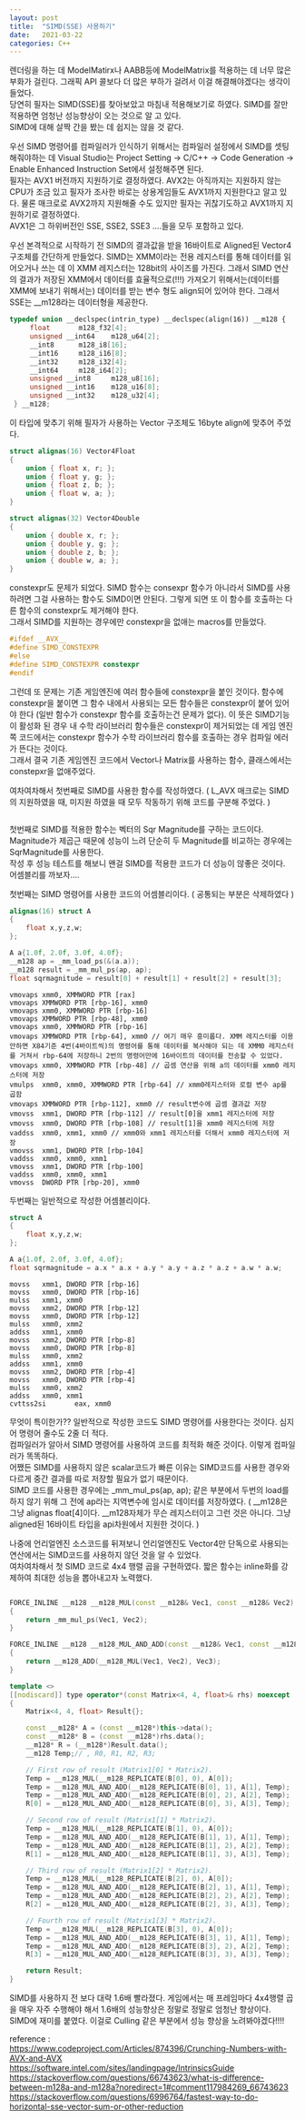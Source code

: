 ```yaml
---
layout: post
title:  "SIMD(SSE) 사용하기"
date:   2021-03-22
categories: C++
---
```


렌더링을 하는 데 ModelMatirx나 AABB등에 ModelMatrix를 적용하는 데 너무 많은 부화가 걸린다. 그래픽 API 콜보다 더 많은 부하가 걸려서 이걸 해결해야겠다는 생각이 들었다.    
당연히 필자는 SIMD(SSE)를 찾아보았고 마침내 적용해보기로 하였다. SIMD를 잘만 적용하면 엄청난 성능향상이 오는 것으로 알 고 있다.   
SIMD에 대해 살짝 간을 봤는 데 쉽지는 않을 것 같다.     

우선 SIMD 명령어를 컴파일러가 인식하기 위해서는 컴파일러 설정에서 SIMD를 셋팅해줘야하는 데 Visual Studio는 Project Setting -> C/C++ -> Code Generation -> Enable Enhanced Instruction Set에서 설정해주면 된다.    
필자는 AVX1 버전까지 지원하기로 결정하였다. AVX2는 아직까지는 지원하지 않는 CPU가 조금 있고 필자가 조사한 바로는 상용게임들도 AVX1까지 지원한다고 알고 있다. 물론 매크로로 AVX2까지 지원해줄 수도 있지만 필자는 귀찮기도하고 AVX1까지 지원하기로 결정하였다.    
AVX1은 그 하위버전인 SSE, SSE2, SSE3 ....들을 모두 포함하고 있다.       

우선 본격적으로 시작하기 전 SIMD의 결과값을 받을 16바이트로 Aligned된 Vector4 구조체를 간단하게 만들었다. SIMD는 XMM이라는 전용 레지스터를 통해 데이터를 읽어오거나 쓰는 데 이 XMM 레지스터는 128bit의 사이즈를 가진다. 그래서 SIMD 연산의 결과가 저장된 XMM에서 데이터를 효율적으로(!!!) 가져오기 위해서는(데이터를 XMM에 보내기 위해서는) 데이터를 받는 변수 형도 align되어 있어야 한다. 그래서 SSE는 __m128라는 데이터형을 제공한다.
```c++
typedef union __declspec(intrin_type) __declspec(align(16)) __m128 {
     float       m128_f32[4];
     unsigned __int64    m128_u64[2];
     __int8      m128_i8[16];
     __int16     m128_i16[8];
     __int32     m128_i32[4];
     __int64     m128_i64[2];
     unsigned __int8     m128_u8[16];
     unsigned __int16    m128_u16[8];
     unsigned __int32    m128_u32[4];
 } __m128;
```

이 타입에 맞추기 위해 필자가 사용하는 Vector 구조체도 16byte align에 맞추어 주었다. 
```c++
struct alignas(16) Vector4Float
{
    union { float x, r; };
    union { float y, g; };
    union { float z, b; };
    union { float w, a; };
}

struct alignas(32) Vector4Double
{
    union { double x, r; };
    union { double y, g; };
    union { double z, b; };
    union { double w, a; };
}
```      

constexpr도 문제가 되었다. SIMD 함수는 consexpr 함수가 아니라서 SIMD를 사용하려면 그걸 사용하는 함수도 SIMD이면 안된다. 그렇게 되면 또 이 함수를 호출하는 다른 함수의 constexpr도 제거해야 한다.  
그래서 SIMD를 지원하는 경우에만 constexpr을 없애는 macros를 만들었다.     
```c++
#ifdef __AVX__
#define SIMD_CONSTEXPR 
#else
#define SIMD_CONSTEXPR constexpr
#endif
```
그런데 또 문제는 기존 게임엔진에 여러 함수들에 constexpr을 붙인 것이다. 함수에 constexpr을 붙이면 그 함수 내에서 사용되는 모든 함수들은 constexpr이 붙어 있어야 한다 (일반 함수가 constexpr 함수를 호출하는건 문제가 없다). 이 뜻은 SIMD기능이 활성화 된 경우 내 수학 라이브러리 함수들은 constexpr이 제거되었는 데 게임 엔진쪽 코드에서는 constexpr 함수가 수학 라이브러리 함수를 호출하는 경우 컴파일 에러가 뜬다는 것이다.      
그래서 결국 기존 게임엔진 코드에서 Vector나 Matrix를 사용하는 함수, 클래스에서는 constepxr을 없애주었다.       

여차여차해서 첫번째로 SIMD를 사용한 함수를 작성하였다. ( L_AVX 매크로는 SIMD의 지원하였을 때, 미지원 하였을 때 모두 작동하기 위해 코드를 구분해 주었다. )
```c++

```
첫번째로 SIMD를 적용한 함수는 벡터의 Sqr Magnitude를 구하는 코드이다. Magnitude가 제곱근 때문에 성능이 느려 단순히 두 Magnitude를 비교하는 경우에는 SqrMagnitude를 사용한다.       
작성 후 성능 테스트를 해보니 왠걸 SIMD를 적용한 코드가 더 성능이 않좋은 것이다.      
어셈블리를 까보자....    

첫번째는 SIMD 명령어를 사용한 코드의 어셈블리이다. ( 공통되는 부분은 삭제하였다 )      
```c++
alignas(16) struct A
{
    float x,y,z,w;
};

A a{1.0f, 2.0f, 3.0f, 4.0f};
__m128 ap = _mm_load_ps(&(a.a));
__m128 result = _mm_mul_ps(ap, ap);
float sqrmagnitude = result[0] + result[1] + result[2] + result[3];
```
```
vmovaps xmm0, XMMWORD PTR [rax]
vmovaps XMMWORD PTR [rbp-16], xmm0
vmovaps xmm0, XMMWORD PTR [rbp-16]
vmovaps XMMWORD PTR [rbp-48], xmm0
vmovaps xmm0, XMMWORD PTR [rbp-16] 
vmovaps XMMWORD PTR [rbp-64], xmm0 // 여기 매우 흥미롭다. XMM 레지스터를 이용안하면 X84기준 4번(4바이트씩)의 명령어를 통해 데이터를 복사해야 되는 데 XMM0 레지스터를 거쳐서 rbp-64에 저장하니 2번의 명령어만에 16바이트의 데이터를 전송할 수 있었다.
vmovaps xmm0, XMMWORD PTR [rbp-48] // 곱셈 연산을 위해 a의 데이터를 xmm0 레지스터에 저장
vmulps  xmm0, xmm0, XMMWORD PTR [rbp-64] // xmm0레지스터와 로컬 변수 ap를 곱함
vmovaps XMMWORD PTR [rbp-112], xmm0 // result변수에 곱셈 결과값 저장
vmovss  xmm1, DWORD PTR [rbp-112] // result[0]을 xmm1 레지스터에 저장
vmovss  xmm0, DWORD PTR [rbp-108] // result[1]을 xmm0 레지스터에 저장
vaddss  xmm0, xmm1, xmm0 // xmm0와 xmm1 레지스터를 더해서 xmm0 레지스터에 저장
vmovss  xmm1, DWORD PTR [rbp-104]
vaddss  xmm0, xmm0, xmm1
vmovss  xmm1, DWORD PTR [rbp-100]
vaddss  xmm0, xmm0, xmm1
vmovss  DWORD PTR [rbp-20], xmm0
```

두번째는 일반적으로 작성한 어셈블리이다.       
```c++
struct A
{
    float x,y,z,w;
};

A a{1.0f, 2.0f, 3.0f, 4.0f};
float sqrmagnitude = a.x * a.x + a.y * a.y + a.z * a.z + a.w * a.w;
```
```
movss   xmm1, DWORD PTR [rbp-16]
movss   xmm0, DWORD PTR [rbp-16]
mulss   xmm1, xmm0
movss   xmm2, DWORD PTR [rbp-12]
movss   xmm0, DWORD PTR [rbp-12]
mulss   xmm0, xmm2
addss   xmm1, xmm0
movss   xmm2, DWORD PTR [rbp-8]
movss   xmm0, DWORD PTR [rbp-8]
mulss   xmm0, xmm2
addss   xmm1, xmm0
movss   xmm2, DWORD PTR [rbp-4]
movss   xmm0, DWORD PTR [rbp-4]
mulss   xmm0, xmm2
addss   xmm0, xmm1
cvttss2si       eax, xmm0
```

무엇이 특이한가?? 일반적으로 작성한 코드도 SIMD 명령어를 사용한다는 것이다. 심지어 명령어 줄수도 2줄 더 적다.        
컴파일러가 알아서 SIMD 명령어를 사용하여 코드를 최적화 해준 것이다. 이렇게 컴파일러가 똑똑하다.    
어쨌든 SIMD를 사용하지 않은 scalar코드가 빠른 이유는 SIMD코드를 사용한 경우와 다르게 중간 결과를 따로 저장할 필요가 없기 때문이다.       
SIMD 코드를 사용한 경우에는 _mm_mul_ps(ap, ap); 같은 부분에서 두번의 load를 하지 않기 위해 그 전에 ap라는 지역변수에 임시로 데이터를 저장하였다. ( __m128은 그냥 alignas float[4]이다. __m128자체가 무슨 레지스터이고 그런 것은 아니다. 그냥 aligned된 16바이트 타입을 api차원에서 지원한 것이다. )           

나중에 언리얼엔진 소스코드를 뒤져보니 언리얼엔진도 Vector4만 단독으로 사용되는 연산에서는 SIMD코드를 사용하지 않던 것을 알 수 있었다.      
여차여차해서 첫 SIMD 코드로 4x4 행렬 곱을 구현하였다. 짧은 함수는 inline화를 강제하여 최대한 성능을 뽑아내고자 노력했다.       
```c++

FORCE_INLINE __m128 __m128_MUL(const __m128& Vec1, const __m128& Vec2)
{
	return _mm_mul_ps(Vec1, Vec2);
}

FORCE_INLINE __m128 __m128_MUL_AND_ADD(const __m128& Vec1, const __m128& Vec2, const __m128& Vec3)
{
	return __m128_ADD(__m128_MUL(Vec1, Vec2), Vec3);
}

template <>
[[nodiscard]] type operator*(const Matrix<4, 4, float>& rhs) noexcept
{
    Matrix<4, 4, float> Result{};

    const __m128* A = (const __m128*)this->data();
	const __m128* B = (const __m128*)rhs.data();
	__m128* R = (__m128*)Result.data();
	__m128 Temp;// , R0, R1, R2, R3;

	// First row of result (Matrix1[0] * Matrix2).
	Temp = __m128_MUL(__m128_REPLICATE(B[0], 0), A[0]);
	Temp = __m128_MUL_AND_ADD(__m128_REPLICATE(B[0], 1), A[1], Temp);
	Temp = __m128_MUL_AND_ADD(__m128_REPLICATE(B[0], 2), A[2], Temp);
	R[0] = __m128_MUL_AND_ADD(__m128_REPLICATE(B[0], 3), A[3], Temp);

	// Second row of result (Matrix1[1] * Matrix2).
	Temp = __m128_MUL(__m128_REPLICATE(B[1], 0), A[0]);
	Temp = __m128_MUL_AND_ADD(__m128_REPLICATE(B[1], 1), A[1], Temp);
	Temp = __m128_MUL_AND_ADD(__m128_REPLICATE(B[1], 2), A[2], Temp);
	R[1] = __m128_MUL_AND_ADD(__m128_REPLICATE(B[1], 3), A[3], Temp);

	// Third row of result (Matrix1[2] * Matrix2).
	Temp = __m128_MUL(__m128_REPLICATE(B[2], 0), A[0]);
	Temp = __m128_MUL_AND_ADD(__m128_REPLICATE(B[2], 1), A[1], Temp);
	Temp = __m128_MUL_AND_ADD(__m128_REPLICATE(B[2], 2), A[2], Temp);
	R[2] = __m128_MUL_AND_ADD(__m128_REPLICATE(B[2], 3), A[3], Temp);

	// Fourth row of result (Matrix1[3] * Matrix2).
	Temp = __m128_MUL(__m128_REPLICATE(B[3], 0), A[0]);
	Temp = __m128_MUL_AND_ADD(__m128_REPLICATE(B[3], 1), A[1], Temp);
	Temp = __m128_MUL_AND_ADD(__m128_REPLICATE(B[3], 2), A[2], Temp);
	R[3] = __m128_MUL_AND_ADD(__m128_REPLICATE(B[3], 3), A[3], Temp);

	return Result;
}
```
SIMD를 사용하지 전 보다 대략 1.6배 빨라졌다. 게임에서는 매 프레임마다 4x4행렬 곱을 매우 자주 수행해야 해서 1.6배의 성능향상은 정말로 정말로 엄청난 향상이다.    
SIMD에 재미를 붙였다. 이걸로 Culling 같은 부분에서 성능 향상을 노려봐야겠다!!!!        



reference :   
https://www.codeproject.com/Articles/874396/Crunching-Numbers-with-AVX-and-AVX    
https://software.intel.com/sites/landingpage/IntrinsicsGuide     
https://stackoverflow.com/questions/66743623/what-is-difference-between-m128a-and-m128a?noredirect=1#comment117984269_66743623      
https://stackoverflow.com/questions/6996764/fastest-way-to-do-horizontal-sse-vector-sum-or-other-reduction